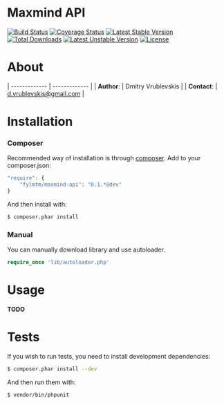 Maxmind API
===============
[![Build Status](https://travis-ci.org/FylmTM/maxmind-api-php.png?branch=master)](https://travis-ci.org/FylmTM/maxmind-api-php)
[![Coverage Status](https://coveralls.io/repos/FylmTM/maxmind-api-php/badge.png?branch=master)](https://coveralls.io/r/FylmTM/maxmind-api-php?branch=master)
[![Latest Stable Version](https://poser.pugx.org/fylmtm/maxmind-api/v/stable.png)](https://packagist.org/packages/fylmtm/maxmind-api)
[![Total Downloads](https://poser.pugx.org/fylmtm/maxmind-api/downloads.png)](https://packagist.org/packages/fylmtm/maxmind-api)
[![Latest Unstable Version](https://poser.pugx.org/fylmtm/maxmind-api/v/unstable.png)](https://packagist.org/packages/fylmtm/maxmind-api)
[![License](https://poser.pugx.org/fylmtm/maxmind-api/license.png)](https://packagist.org/packages/fylmtm/maxmind-api)

# About
| ------------- | -------------           |
| **Author**:   | Dmitry Vrublevskis      |
| **Contact**:  | d.vrublevskis@gmail.com |

# Installation
### Composer
Recommended way of installation is through [composer](http://getcomposer.org/).
Add to your composer.json:
```javascript
"require": {
    "fylmtm/maxmind-api": "0.1.*@dev"
}
```
And then install with:
```bash
$ composer.phar install
```

### Manual
You can manually download library and use autoloader.
```php
require_once 'lib/autoloader.php'
```

# Usage
**TODO**

# Tests
If you wish to run tests, you need to install development dependencies:
```bash
$ composer.phar install --dev
```
And then run them with:
```bash
$ vendor/bin/phpunit
```